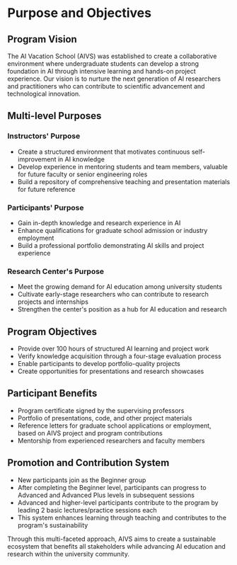 # Purpose and Objectives

## Program Vision

The AI Vacation School (AIVS) was established to create a collaborative environment where undergraduate students can develop a strong foundation in AI through intensive learning and hands-on project experience. Our vision is to nurture the next generation of AI researchers and practitioners who can contribute to scientific advancement and technological innovation.

## Multi-level Purposes

### Instructors' Purpose
- Create a structured environment that motivates continuous self-improvement in AI knowledge
- Develop experience in mentoring students and team members, valuable for future faculty or senior engineering roles
- Build a repository of comprehensive teaching and presentation materials for future reference

### Participants' Purpose
- Gain in-depth knowledge and research experience in AI
- Enhance qualifications for graduate school admission or industry employment
- Build a professional portfolio demonstrating AI skills and project experience

### Research Center's Purpose
- Meet the growing demand for AI education among university students
- Cultivate early-stage researchers who can contribute to research projects and internships
- Strengthen the center's position as a hub for AI education and research

## Program Objectives
- Provide over 100 hours of structured AI learning and project work
- Verify knowledge acquisition through a four-stage evaluation process
- Enable participants to develop portfolio-quality projects
- Create opportunities for presentations and research showcases

## Participant Benefits
- Program certificate signed by the supervising professors
- Portfolio of presentations, code, and other project materials
- Reference letters for graduate school applications or employment, based on AIVS project and program contributions
- Mentorship from experienced researchers and faculty members

## Promotion and Contribution System
- New participants join as the Beginner group
- After completing the Beginner level, participants can progress to Advanced and Advanced Plus levels in subsequent sessions
- Advanced and higher-level participants contribute to the program by leading 2 basic lectures/practice sessions each
- This system enhances learning through teaching and contributes to the program's sustainability

Through this multi-faceted approach, AIVS aims to create a sustainable ecosystem that benefits all stakeholders while advancing AI education and research within the university community.
